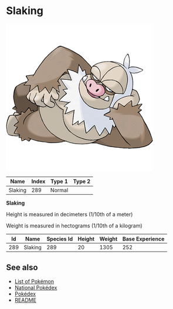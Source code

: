 # Slaking


![Slaking](images/289.png)

| **Name** | **Index** | **Type 1** | **Type 2** |
|----|----|----|----|
| Slaking | 289 | Normal  |  |

**Slaking** 


Height is measured in decimeters (1/10th of a meter)

Weight is measured in hectograms (1/10th of a kilogram)

| **Id** | **Name** | **Species Id** | **Height** | **Weight** | **Base Experience** |
|--------|----------|----------------|------------|------------|---------------------|
| 289 | Slaking | 289 | 20 | 1305 | 252 |


## See also

- [List of Pokémon](../pokemon.md)
- [National Pokédex](../national_pokedex.md)
- [Pokédex](../pokedex.md)
- [README](../README.md)
